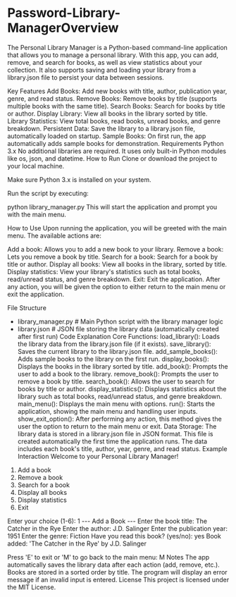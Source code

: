 # Password-Library-ManagerOverview
The Personal Library Manager is a Python-based command-line application that allows you to manage a personal library. With this app, you can add, remove, and search for books, as well as view statistics about your collection. It also supports saving and loading your library from a library.json file to persist your data between sessions.

Key Features
Add Books: Add new books with title, author, publication year, genre, and read status.
Remove Books: Remove books by title (supports multiple books with the same title).
Search Books: Search for books by title or author.
Display Library: View all books in the library sorted by title.
Library Statistics: View total books, read books, unread books, and genre breakdown.
Persistent Data: Save the library to a library.json file, automatically loaded on startup.
Sample Books: On first run, the app automatically adds sample books for demonstration.
Requirements
Python 3.x
No additional libraries are required. It uses only built-in Python modules like os, json, and datetime.
How to Run
Clone or download the project to your local machine.

Make sure Python 3.x is installed on your system.

Run the script by executing:

python library_manager.py
This will start the application and prompt you with the main menu.

How to Use
Upon running the application, you will be greeted with the main menu. The available actions are:

Add a book: Allows you to add a new book to your library.
Remove a book: Lets you remove a book by title.
Search for a book: Search for a book by title or author.
Display all books: View all books in the library, sorted by title.
Display statistics: View your library's statistics such as total books, read/unread status, and genre breakdown.
Exit: Exit the application.
After any action, you will be given the option to either return to the main menu or exit the application.

File Structure
- library_manager.py        # Main Python script with the library manager logic
- library.json              # JSON file storing the library data (automatically created after first run)
Code Explanation
Core Functions:
load_library(): Loads the library data from the library.json file (if it exists).
save_library(): Saves the current library to the library.json file.
add_sample_books(): Adds sample books to the library on the first run.
display_books(): Displays the books in the library sorted by title.
add_book(): Prompts the user to add a book to the library.
remove_book(): Prompts the user to remove a book by title.
search_book(): Allows the user to search for books by title or author.
display_statistics(): Displays statistics about the library such as total books, read/unread status, and genre breakdown.
main_menu(): Displays the main menu with options.
run(): Starts the application, showing the main menu and handling user inputs.
show_exit_option(): After performing any action, this method gives the user the option to return to the main menu or exit.
Data Storage:
The library data is stored in a library.json file in JSON format. This file is created automatically the first time the application runs. The data includes each book's title, author, year, genre, and read status.
Example Interaction
Welcome to your Personal Library Manager!

1. Add a book
2. Remove a book
3. Search for a book
4. Display all books
5. Display statistics
6. Exit

Enter your choice (1-6): 1
--- Add a Book ---
Enter the book title: The Catcher in the Rye
Enter the author: J.D. Salinger
Enter the publication year: 1951
Enter the genre: Fiction
Have you read this book? (yes/no): yes
Book added: 'The Catcher in the Rye' by J.D. Salinger

Press 'E' to exit or 'M' to go back to the main menu: M
Notes
The app automatically saves the library data after each action (add, remove, etc.).
Books are stored in a sorted order by title.
The program will display an error message if an invalid input is entered.
License
This project is licensed under the MIT License.
